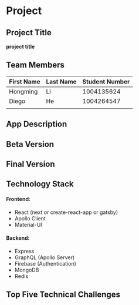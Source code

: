 # Project

## Project Title

**project title**

## Team Members

| First Name | Last Name |Student Number |
|------------|-----------|---------------|
| Hongming   | Li        | 1004135624    |
| Diego      | He        | 1004264547    |
|            |           |               |

## App Description

## Beta Version 


## Final Version

## Technology Stack

#### Frontend:
- React (next or create-react-app or gatsby)
- Apollo Client
- Material-UI

#### Backend:
- Express
- GraphQL (Apollo Server)
- Firebase (Authentication)
- MongoDB 
- Redis 
## Top Five Technical Challenges

